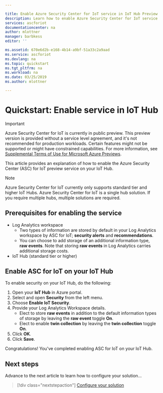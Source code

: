 ```yaml
---

title: Enable Azure Security Center for IoT service in IoT Hub Preview| Microsoft Docs
description: Learn how to enable Azure Security Center for IoT service in your IoT Hub.
services: ascforiot
documentationcenter: na
author: mlottner
manager: barbkess
editor: ''

ms.assetid: 670e6d2b-e168-4b14-a9bf-51a33c2a9aad
ms.service: ascforiot
ms.devlang: na
ms.topic: quickstart
ms.tgt_pltfrm: na
ms.workload: na
ms.date: 03/25/2019
ms.author: mlottner

---
```


# Quickstart: Enable service in IoT Hub

> [!IMPORTANT]
> Azure Security Center for IoT is currently in public preview.
> This preview version is provided without a service level agreement, and it's not recommended for production workloads. Certain features might not be supported or might have constrained capabilities. 
> For more information, see [Supplemental Terms of Use for Microsoft Azure Previews](https://azure.microsoft.com/support/legal/preview-supplemental-terms/).

This article provides an explanation of how to enable the Azure Security Center (ASC) for IoT preview service on your IoT Hub.  

> [!NOTE]
> Azure Security Center for IoT currently only supports standard tier and higher IoT Hubs.
> Azure Security Center for IoT is a single hub solution. If you require multiple hubs, multiple solutions are required. 

## Prerequisites for enabling the service

- Log Analytics workspace
  - Two types of information are stored by default in your Log Analytics workspace by ASC for IoT; **security alerts** and **recommendations**. 
  - You can choose to add storage of an additional information type, **raw events**. Note that storing **raw events** in Log Analytics carries additional storage costs. 
- IoT Hub (standard tier or higher)

## Enable ASC for IoT on your IoT Hub 

To enable security on your IoT Hub, do the following: 

1. Open your **IoT Hub** in Azure portal. 
2. Select and open **Security** from the left menu. 
3. Choose **Enable IoT Security**. 
4. Provide your Log Analytics Workspace details. 
   - Elect to store **raw events** in addition to the default information types of storage by leaving the **raw event** toggle **On**. 
   - Elect to enable **twin collection** by leaving the **twin collection** toggle **On**. 
5. Click **OK**. 
6. Click **Save**. 

Congratulations! You've completed enabling ASC for IoT on your IoT Hub. 

## Next steps

Advance to the next article to learn how to configure your solution...

> [!div class="nextstepaction"]
> [Configure your solution](quickstart-configure-your-solution.md)